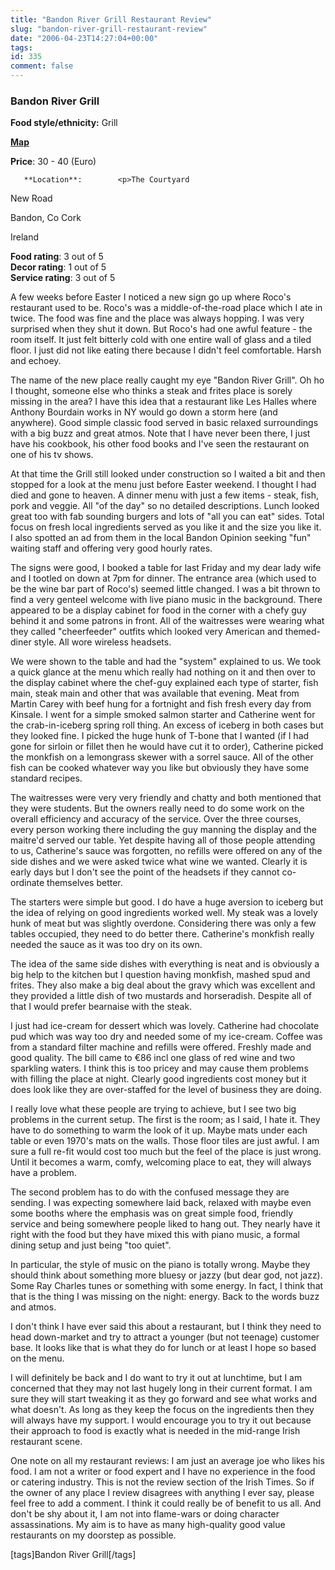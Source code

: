 ```yaml
---
title: "Bandon River Grill Restaurant Review"
slug: "bandon-river-grill-restaurant-review"
date: "2006-04-23T14:27:04+00:00"
tags:
id: 335
comment: false
---
```


  <div class='hreview'>         

### Bandon River Grill

**Food style/ethnicity:** Grill

**[Map](http://local.live.com/?v=2&sp=aN.51.743559_-8.738283_Bandon%20River%20Grill_The%20Courtyard%2c%20New%20Road%2c%20Bandon)**

**Price**: 30 - 40        (Euro)

       **Location**:        <p>The Courtyard

New Road

Bandon,        Co Cork       

Ireland
      </p>        <div>**Food rating**: <span class="rating">3</span> out of 5<div class="sb-fullstar"> </div><div class="sb-fullstar"> </div><div class="sb-fullstar"> </div><div class="sb-emptystar"> </div><div class="sb-emptystar"> </div><div style="clear: left"></div></div>    <div>**Decor rating**: <span class="rating">1</span> out of 5<div class="sb-fullstar"> </div><div class="sb-emptystar"> </div><div class="sb-emptystar"> </div><div class="sb-emptystar"> </div><div class="sb-emptystar"> </div><div style="clear: left"></div></div>   <div>**Service rating**: <span class="rating">3</span> out of 5<div class="sb-fullstar"> </div><div class="sb-fullstar"> </div><div class="sb-fullstar"> </div><div class="sb-emptystar"> </div><div class="sb-emptystar"> </div><div style="clear: left"></div></div>   <div class='description'>

A few weeks before Easter I noticed a new sign go up where Roco's restaurant used to be. Roco's was a middle-of-the-road place which I ate in twice. The food was fine and the place was always hopping. I was very surprised when they shut it down. But Roco's had one awful feature - the room itself. It just felt bitterly cold with one entire wall of glass and a tiled floor. I just did not like eating there because I didn't feel comfortable. Harsh and echoey.

The name of the new place really caught my eye "Bandon River Grill". Oh ho I thought, someone else who thinks a steak and frites place is sorely missing in the area? I have this idea that a restaurant like Les Halles where Anthony Bourdain works in NY would go down a storm here (and anywhere). Good simple classic food served in basic relaxed surroundings with a big buzz and great atmos. Note that I have never been there, I just have his cookbook, his other food books and I've seen the restaurant on one of his tv shows.

At that time the Grill still looked under construction so I waited a bit and then stopped for a look at the menu just before Easter weekend. I thought I had died and gone to heaven. A dinner menu with just a few items - steak, fish, pork and veggie. All "of the day" so no detailed descriptions. Lunch looked great too with fab sounding burgers and lots of "all you can eat" sides. Total focus on fresh local ingredients served as you like it and the size you like it. I also spotted an ad from them in the local Bandon Opinion seeking "fun" waiting staff and offering very good hourly rates.

The signs were good, I booked a table for last Friday and my dear lady wife and I tootled on down at 7pm for dinner. The entrance area (which used to be the wine bar part of Roco's) seemed little changed. I was a bit thrown to find a very genteel welcome with live piano music in the background. There appeared to be a display cabinet for food in the corner with a chefy guy behind it and some patrons in front. All of the waitresses were wearing what they called "cheerfeeder" outfits which looked very American and themed-diner style. All wore wireless headsets.

We were shown to the table and had the "system" explained to us. We took a quick glance at the menu which really had nothing on it and then over to the display cabinet where the chef-guy explained each type of starter, fish main, steak main and other that was available that evening. Meat from Martin Carey with beef hung for a fortnight and fish fresh every day from Kinsale. I went for a simple smoked salmon starter and Catherine went for the crab-in-iceberg spring roll thing. An excess of iceberg in both cases but they looked fine. I picked the huge hunk of T-bone that I wanted (if I had gone for sirloin or fillet then he would have cut it to order), Catherine picked the monkfish on a lemongrass skewer with a sorrel sauce. All of the other fish can be cooked whatever way you like but obviously they have some standard recipes.

The waitresses were very very friendly and chatty and both mentioned that they were students. But the owners really need to do some work on the overall efficiency and accuracy of the service. Over the three courses, every person working there including the guy manning the display and the maitre'd served our table. Yet despite having all of those people attending to us, Catherine's sauce was forgotten, no refills were offered on any of the side dishes and we were asked twice what wine we wanted. Clearly it is early days but I don't see the point of the headsets if they cannot co-ordinate themselves better.

The starters were simple but good. I do have a huge aversion to iceberg but the idea of relying on good ingredients worked well. My steak was a lovely hunk of meat but was slightly overdone. Considering there was only a few tables occupied, they need to do better there. Catherine's monkfish really needed the sauce as it was too dry on its own.

The idea of the same side dishes with everything is neat and is obviously a big help to the kitchen but I question having monkfish, mashed spud and frites. They also make a big deal about the gravy which was excellent and they provided a little dish of two mustards and horseradish. Despite all of that I would prefer bearnaise with the steak. 

I just had ice-cream for dessert which was lovely. Catherine had chocolate pud which was way too dry and needed some of my ice-cream. Coffee was from a standard filter machine and refills were offered. Freshly made and good quality. The bill came to €86 incl one glass of red wine and two sparkling waters. I think this is too pricey and may cause them problems with filling the place at night. Clearly good ingredients cost money but it does look like they are over-staffed for the level of business they are doing.

I really love what these people are trying to achieve, but I see two big problems in the current setup. The first is the room; as I said, I hate it. They have to do something to warm the look of it up. Maybe mats under each table or even 1970's mats on the walls. Those floor tiles are just awful. I am sure a full re-fit would cost too much but the feel of the place is just wrong. Until it becomes a warm, comfy, welcoming place to eat, they will always have a problem.

The second problem has to do with the confused message they are sending. I was expecting somewhere laid back, relaxed with maybe even some booths where the emphasis was on great simple food, friendly service and being somewhere people liked to hang out. They nearly have it right with the food but they have mixed this with piano music, a formal dining setup and just being "too quiet". 

In particular, the style of music on the piano is totally wrong. Maybe they should think about something more bluesy or jazzy (but dear god, not jazz). Some Ray Charles tunes or something with some energy. In fact, I think that that is the thing I was missing on the night: energy. Back to the words buzz and atmos.

I don't think I have ever said this about a restaurant, but I think they need to head down-market and try to attract a younger (but not teenage) customer base. It looks like that is what they do for lunch or at least I hope so based on the menu.

I will definitely be back and I do want to try it out at lunchtime, but I am concerned that they may not last hugely long in their current format. I am sure they will start tweaking it as they go forward and see what works and what doesn't. As long as they keep the focus on the ingredients then they will always have my support. I would encourage you to try it out because their approach to food is exactly what is needed in the mid-range Irish restaurant scene.

One note on all my restaurant reviews: I am just an average joe who likes his food. I am not a writer or food expert and I have no experience in the food or catering industry. This is not the review section of the Irish Times. So if the owner of any place I review disagrees with anything I ever say, please feel free to add a comment. I think it could really be of benefit to us all. And don't be shy about it, I am not into flame-wars or doing character assassinations. My aim is to have as many high-quality good value restaurants on my doorstep as possible.

[tags]Bandon River Grill[/tags]
</div>     </div>
<script type="application/x-subnode; charset=utf-8">
       <!-- the following is structured blog data for machine readers. -->
       <subnode xmlns:data-view="http://www.w3.org/2003/g/data-view#" data-view:transformation="http://structuredblogging.org/subnode-to-rdf-interpreter.xsl" xmlns="http://www.structuredblogging.org/xmlns#subnode">
            <xml-structured-blog-entry xmlns="http://www.structuredblogging.org/xmlns">
              <generator id="wpsb-1" type="x-wpsb-post" version="1"/><review type="review/restaurant"><subject name="Bandon River Grill" ethnicity="Grill" map="http://local.live.com/?v=2andsp=aN.51.743559_-8.738283_Bandon%20River%20Grill_The%20Courtyard%2c%20New%20Road%2c%20Bandon"><price min="30" max="40" currency="Euro"/><location address="The Courtyard" subaddress="New Road" city="Bandon" state="Co Cork" country="Ireland"/></subject><foodrating max="5" min="0">3</foodrating><decorrating max="5" min="0">1</decorrating><servicerating max="5" min="0">3</servicerating><description>A few weeks before Easter I noticed a new sign go up where Roco's restaurant used to be. Roco's was a middle-of-the-road place which I ate in twice. The food was fine and the place was always hopping. I was very surprised when they shut it down. But Roco's had one awful feature - the room itself. It just felt bitterly cold with one entire wall of glass and a tiled floor. I just did not like eating there because I didn't feel comfortable. Harsh and echoey.

The name of the new place really caught my eye  Bandon River Grill . Oh ho I thought, someone else who thinks a steak and frites place is sorely missing in the area? I have this idea that a restaurant like Les Halles where Anthony Bourdain works in NY would go down a storm here (and anywhere). Good simple classic food served in basic relaxed surroundings with a big buzz and great atmos. Note that I have never been there, I just have his cookbook, his other food books and I've seen the restaurant on one of his tv shows.

At that time the Grill still looked under construction so I waited a bit and then stopped for a look at the menu just before Easter weekend. I thought I had died and gone to heaven. A dinner menu with just a few items - steak, fish, pork and veggie. All  of the day  so no detailed descriptions. Lunch looked great too with fab sounding burgers and lots of  all you can eat  sides. Total focus on fresh local ingredients served as you like it and the size you like it. I also spotted an ad from them in the local Bandon Opinion seeking  fun  waiting staff and offering very good hourly rates.

The signs were good, I booked a table for last Friday and my dear lady wife and I tootled on down at 7pm for dinner. The entrance area (which used to be the wine bar part of Roco's) seemed little changed. I was a bit thrown to find a very genteel welcome with live piano music in the background. There appeared to be a display cabinet for food in the corner with a chefy guy behind it and some patrons in front. All of the waitresses were wearing what they called  cheerfeeder  outfits which looked very American and themed-diner style. All wore wireless headsets.

We were shown to the table and had the  system  explained to us. We took a quick glance at the menu which really had nothing on it and then over to the display cabinet where the chef-guy explained each type of starter, fish main, steak main and other that was available that evening. Meat from Martin Carey with beef hung for a fortnight and fish fresh every day from Kinsale. I went for a simple smoked salmon starter and Catherine went for the crab-in-iceberg spring roll thing. An excess of iceberg in both cases but they looked fine. I picked the huge hunk of T-bone that I wanted (if I had gone for sirloin or fillet then he would have cut it to order), Catherine picked the monkfish on a lemongrass skewer with a sorrel sauce. All of the other fish can be cooked whatever way you like but obviously they have some standard recipes.

The waitresses were very very friendly and chatty and both mentioned that they were students. But the owners really need to do some work on the overall efficiency and accuracy of the service. Over the three courses, every person working there including the guy manning the display and the maitre'd served our table. Yet despite having all of those people attending to us, Catherine's sauce was forgotten, no refills were offered on any of the side dishes and we were asked twice what wine we wanted. Clearly it is early days but I don't see the point of the headsets if they cannot co-ordinate themselves better.

The starters were simple but good. I do have a huge aversion to iceberg but the idea of relying on good ingredients worked well. My steak was a lovely hunk of meat but was slightly overdone. Considering there was only a few tables occupied, they need to do better there. Catherine's monkfish really needed the sauce as it was too dry on its own.

The idea of the same side dishes with everything is neat and is obviously a big help to the kitchen but I question having monkfish, mashed spud and frites. They also make a big deal about the gravy which was excellent and they provided a little dish of two mustards and horseradish. Despite all of that I would prefer bearnaise with the steak. 

I just had ice-cream for dessert which was lovely. Catherine had chocolate pud which was way too dry and needed some of my ice-cream. Coffee was from a standard filter machine and refills were offered. Freshly made and good quality. The bill came to €86 incl one glass of red wine and two sparkling waters. I think this is too pricey and may cause them problems with filling the place at night. Clearly good ingredients cost money but it does look like they are over-staffed for the level of business they are doing.

I really love what these people are trying to achieve, but I see two big problems in the current setup. The first is the room; as I said, I hate it. They have to do something to warm the look of it up. Maybe mats under each table or even 1970's mats on the walls. Those floor tiles are just awful. I am sure a full re-fit would cost too much but the feel of the place is just wrong. Until it becomes a warm, comfy, welcoming place to eat, they will always have a problem.

The second problem has to do with the confused message they are sending. I was expecting somewhere laid back, relaxed with maybe even some booths where the emphasis was on great simple food, friendly service and being somewhere people liked to hang out. They nearly have it right with the food but they have mixed this with piano music, a formal dining setup and just being  too quiet . 

In particular, the style of music on the piano is totally wrong. Maybe they should think about something more bluesy or jazzy (but dear god, not jazz). Some Ray Charles tunes or something with some energy. In fact, I think that that is the thing I was missing on the night: energy. Back to the words buzz and atmos.

I don't think I have ever said this about a restaurant, but I think they need to head down-market and try to attract a younger (but not teenage) customer base. It looks like that is what they do for lunch or at least I hope so based on the menu.

I will definitely be back and I do want to try it out at lunchtime, but I am concerned that they may not last hugely long in their current format. I am sure they will start tweaking it as they go forward and see what works and what doesn't. As long as they keep the focus on the ingredients then they will always have my support. I would encourage you to try it out because their approach to food is exactly what is needed in the mid-range Irish restaurant scene.

One note on all my restaurant reviews: I am just an average joe who likes his food. I am not a writer or food expert and I have no experience in the food or catering industry. This is not the review section of the Irish Times. So if the owner of any place I review disagrees with anything I ever say, please feel free to add a comment. I think it could really be of benefit to us all. And don't be shy about it, I am not into flame-wars or doing character assassinations. My aim is to have as many high-quality good value restaurants on my doorstep as possible.

[tags]Bandon River Grill[/tags]</description></review>
            </xml-structured-blog-entry>
       </subnode>
       </script>
